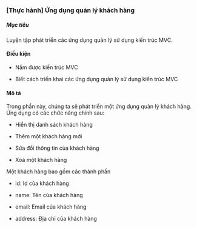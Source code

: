 ### [Thực hành] Ứng dụng quản lý khách hàng
##### Mục tiêu
Luyện tập phát triển các ứng dụng quản lý sử dụng kiến trúc MVC.

#### Điều kiện
- Nắm được kiến trúc MVC

- Biết cách triển khai các ứng dụng quản lý sử dụng kiến trúc MVC

#### Mô tả
Trong phần này, chúng ta sẽ phát triển một ứng dụng quản lý khách hàng. Ứng dụng có các chức năng chính sau:

- Hiển thị danh sách khách hàng

- Thêm một khách hàng mới

- Sửa đổi thông tin của khách hàng

- Xoá một khách hàng

 Một khách hàng bao gồm các thành phần

- id: Id của khách hàng

- name: Tên của khách hàng

- email: Email của khách hàng

- address: Địa chỉ của khách hàng